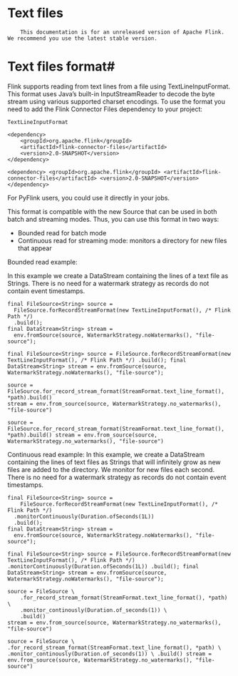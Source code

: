 # Text files


> 
        This documentation is for an unreleased version of Apache Flink. We recommend you use the latest stable version.
    


# Text files format#


Flink supports reading from text lines from a file using TextLineInputFormat. This format uses Java’s built-in InputStreamReader to decode the byte stream using various supported charset encodings.
To use the format you need to add the Flink Connector Files dependency to your project:

`TextLineInputFormat`

```
<dependency>
	<groupId>org.apache.flink</groupId>
	<artifactId>flink-connector-files</artifactId>
	<version>2.0-SNAPSHOT</version>
</dependency>

```

`<dependency>
	<groupId>org.apache.flink</groupId>
	<artifactId>flink-connector-files</artifactId>
	<version>2.0-SNAPSHOT</version>
</dependency>
`

For PyFlink users, you could use it directly in your jobs.


This format is compatible with the new Source that can be used in both batch and streaming modes.
Thus, you can use this format in two ways:

* Bounded read for batch mode
* Continuous read for streaming mode: monitors a directory for new files that appear

Bounded read example:


In this example we create a DataStream containing the lines of a text file as Strings.
There is no need for a watermark strategy as records do not contain event timestamps.


```
final FileSource<String> source =
  FileSource.forRecordStreamFormat(new TextLineInputFormat(), /* Flink Path */)
  .build();
final DataStream<String> stream =
  env.fromSource(source, WatermarkStrategy.noWatermarks(), "file-source");

```

`final FileSource<String> source =
  FileSource.forRecordStreamFormat(new TextLineInputFormat(), /* Flink Path */)
  .build();
final DataStream<String> stream =
  env.fromSource(source, WatermarkStrategy.noWatermarks(), "file-source");
`

```
source = FileSource.for_record_stream_format(StreamFormat.text_line_format(), *path).build()
stream = env.from_source(source, WatermarkStrategy.no_watermarks(), "file-source")

```

`source = FileSource.for_record_stream_format(StreamFormat.text_line_format(), *path).build()
stream = env.from_source(source, WatermarkStrategy.no_watermarks(), "file-source")
`

Continuous read example:
In this example, we create a DataStream containing the lines of text files as Strings that will infinitely grow
as new files are added to the directory. We monitor for new files each second.
There is no need for a watermark strategy as records do not contain event timestamps.


```
final FileSource<String> source =
    FileSource.forRecordStreamFormat(new TextLineInputFormat(), /* Flink Path */)
  .monitorContinuously(Duration.ofSeconds(1L))
  .build();
final DataStream<String> stream =
  env.fromSource(source, WatermarkStrategy.noWatermarks(), "file-source");

```

`final FileSource<String> source =
    FileSource.forRecordStreamFormat(new TextLineInputFormat(), /* Flink Path */)
  .monitorContinuously(Duration.ofSeconds(1L))
  .build();
final DataStream<String> stream =
  env.fromSource(source, WatermarkStrategy.noWatermarks(), "file-source");
`

```
source = FileSource \
    .for_record_stream_format(StreamFormat.text_line_format(), *path) \
    .monitor_continously(Duration.of_seconds(1)) \
    .build()
stream = env.from_source(source, WatermarkStrategy.no_watermarks(), "file-source")

```

`source = FileSource \
    .for_record_stream_format(StreamFormat.text_line_format(), *path) \
    .monitor_continously(Duration.of_seconds(1)) \
    .build()
stream = env.from_source(source, WatermarkStrategy.no_watermarks(), "file-source")
`